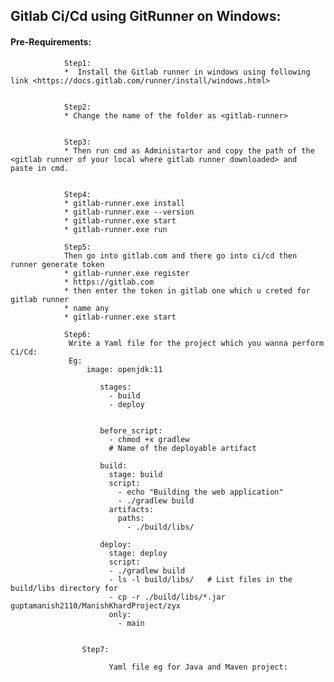 ## Gitlab Ci/Cd using GitRunner on Windows:

#### Pre-Requirements:

                Step1:
                *  Install the Gitlab runner in windows using following link <https://docs.gitlab.com/runner/install/windows.html>
        
        
                Step2:
                * Change the name of the folder as <gitlab-runner>
        
        
                Step3:
                * Then run cmd as Administartor and copy the path of the <gitlab runner of your local where gitlab runner downloaded> and                    paste in cmd.
        
        
                Step4:
                * gitlab-runner.exe install
                * gitlab-runner.exe --version
                * gitlab-runner.exe start 
                * gitlab-runner.exe run

                Step5:
                Then go into gitlab.com and there go into ci/cd then runner generate token
                * gitlab-runner.exe register
                * https://gitlab.com
                * then enter the token in gitlab one which u creted for gitlab runner
                * name any 
                * gitlab-runner.exe start 

                Step6:
                 Write a Yaml file for the project which you wanna perform Ci/Cd:
                 Eg:
                     image: openjdk:11
                     
                        stages:
                          - build
                          - deploy
                         
                        
                        before_script:
                          - chmod +x gradlew  
                          # Name of the deployable artifact
         
                        build:
                          stage: build
                          script:
                            - echo "Building the web application"
                            - ./gradlew build
                          artifacts:
                            paths:
                              - ./build/libs/
                        
                        deploy:
                          stage: deploy
                          script:
                          - ./gradlew build
                          - ls -l build/libs/   # List files in the build/libs directory for 
                          - cp -r ./build/libs/*.jar guptamanish2110/ManishKhardProject/zyx
                          only:
                            - main


                    Step7:

                          Yaml file eg for Java and Maven project:
                     

                 
                 

                
                
                
              
            

